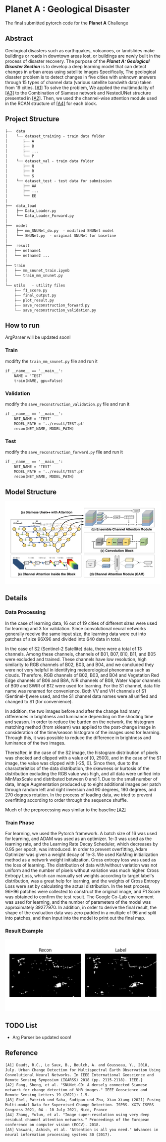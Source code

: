 # Planet A : Geological Disaster

The final submitted pytorch code for the **Planet A** Challenge

## Abstract
Geological disasters such as earthquakes, volcanoes, or landslides make buildings or roads in downtown areas lost, 
or buildings are newly built in the process of disaster recovery. 
The purpose of the ***Planet A: Geological Disaster Section*** is to develop a deep learning model that can detect 
changes in urban areas using satellite images
Specifically, The geological disaster problem is to detect changes in five cities with unknown answers through  15 types
of channel data (various satellite bandwith data) taken from 19 cities. [[A1]](##Reference) To solve the problem, We 
applied the multimodality of [[A3]](##Reference) to the Combination of Siamese network and NestedUNet structure 
presented in [[A2]](##Reference). Then, we used the channel-wise attention module used in the RCAN structure of 
[[A4]](##Reference) for each block.

## Project Structure
```
├──  data
│    └── dataset_training - train data folder
│       ├── A
│       ├── B
│       ├── ...
│       └── P
│    └── dataset_val - train data folder
│       ├── Q
│       ├── R
│       └── S 
│    └── dataset_test - test data for submission
│       ├── AA
│       ├── ...
│       └── EE
|
├──  data_load  
│    ├── Data_Loader.py
│    └── Data_Loader_Forward.py  
│
├──  model  
│    ├── mm_SNUNet_do.py  - modified SNUNet model
│    └── SNUNet.py  - original SNUNet for baseline
│
├──  result
│   ├── netname1    
│   └── netname2 ...
│
├── train     
│   ├── mm_snunet_train.ipynb   
│   └── train_mm_snunet.py
│
└── utils   - utility files  
    ├── f1_score.py
    ├── final_output.py
    ├── plot_result.py
    ├── save_reconstruction_forward.py       
    └── save_reconstruction_validation.py
```
## How to run
ArgParser will be updated soon!

### Train
modifty the `train_mm_snunet.py` file and run it
```
if __name__ == '__main__':
    NAME = 'TEST'
    train(NAME, gpu=False)
```
### Validation
modify the `save_reconstruction_validation.py` file and run it
```
if __name__ == '__main__':
    NET_NAME = 'TEST'
    MODEL_PATH = '../result/TEST.pt'
    recon(NET_NAME, MODEL_PATH)
```
### Test
modify the `save_reconstruction_forward.py` file and run it
```
if __name__ == '__main__':
    NET_NAME = 'TEST'
    MODEL_PATH = '../result/TEST.pt'
    recon(NET_NAME, MODEL_PATH)
```
## Model Structure
![model](../img/model.png)

## Details

### Data Processing
In the case of learning data, 16 out of 19 cities of different sizes were used for learning and 3 for validation. Since 
convolutional neural networks generally receive the same input size, the learning data were cut into patches of size 
96X96 and divided into 640 data in total. 

In the case of S2 (Sentinel-2 Satellite) data, there were a total of 13 channels. Among these channels, 
channels of B01, B07, B10, B11, and B05 were excluded and trained. These channels have low resolution, 
high similarity to RGB channels of B02, B03, and B04, and we concluded they were not very helpful in identifying 
meteorological phenomena such as clouds. Therefore, RGB channels of B02, B03, and B04 and Vegetation Red Edge channels 
of B06 and B8A, NIR channels of B08, Water Vapor channels of B09 and SWIR of B12 were used for learning. 
For the S1 channel, data file name was renamed for convenience. Both VV and VH channels of S1 (Sentinel-1)were used, 
and the S1 channel data names were all unified and changed to S1 (for convenience).

In addition, the two images before and after the change had many differences in brightness and luminance depending on 
the shooting time and season. In order to reduce the burden on the network, the histogram matching method (from sklearn)
was applied to the post-change image in consideration of the time/season histogram of the images used for learning. 
Through this, it was possible to reduce the difference in brightness and luminance of the two images.

Thereafter, in the case of the S2 image, the histogram distribution of pixels was checked and clipped with a value of 
[0, 2500], and in the case of the S1 image, the value was clipped with [-25, 0]. Since then, due to the characteristics 
of the data distribution, the skewness or kurtosis of the distribution excluding the RGB value was high, and all data 
were unified into MinMaxScale and distributed between 0 and 1. Due to the small number of data, Image Augmentation 
produced up to eight additional images per patch through random left and right inversion and 90 degrees, 180 degrees, 
and 270 degrees rotation. In the process of loading data, we tried to prevent overfitting according to order through 
the sequence shuffle.

Much of the preprocessing was similar to the baseline [[A2]](##Reference)

### Train Phase
For learning, we used the Pytorch framework. A batch size of 16 was used for learning, and ADAM was used as an 
optimizer. 1e-3 was used as the learning rate, and the Learning Rate Decay Scheduler, which decreases by 0.95 per epoch, 
was introduced. In order to prevent overfitting, Adam Optimizer was given a weight decay of 1e-3. 
We used KaiMing initialization method as a network weight initialization. Cross entropy loss was used as the loss 
of learning. The distribution of data with/without variation was not uniform and the number of pixels without variation
was much higher. Cross Entropy Loss, which can manually set weights according to target label's distribution, was 
a great help for learning, and the weights of Cross Entropy Loss were set by calculating the actual distribution. 
In the test process, 96*96 patches were collected to construct the original image, and F1 Score was 
obtained to confirm the test result. The Google Co-Lab environment was used for learning, and the number of parameters 
of the model was approximately 39277970. In addition, in order to derive the final result, the shape of the evaluation 
data was zero padded in a multiple of 96 and split into patches, and then input into the model to print out the final map.

### Result Example
![model](../img/output.png)

## TODO List
- Arg Parser be updated soon!

## Reference
```
[A1] Daudt, R.C., Le Saux, B., Boulch, A. and Gousseau, Y., 2018, July. Urban Change Detection for Multispectral Earth Observation Using Convolutional Neural Networks. In IEEE International Geoscience and Remote Sensing Symposium (IGARSS) 2018 (pp. 2115-2118). IEEE.}
[A2] Fang, Sheng, et al. "SNUNet-CD: A densely connected Siamese network for change detection of VHR images." IEEE Geoscience and Remote Sensing Letters 19 (2021): 1-5.
[A3] Ebel, Patrick und Saha, Sudipan und Zhu, Xiao Xiang (2021) Fusing Multi-modal Data for Supervised Change Detection. ISPRS. XXIV ISPRS Congress 2021, 04 - 10 July 2021, Nice, France
[A4] Zhang, Yulun, et al. "Image super-resolution using very deep residual channel attention networks." Proceedings of the European conference on computer vision (ECCV). 2018.
[A5] Vaswani, Ashish, et al. "Attention is all you need." Advances in neural information processing systems 30 (2017).
```
